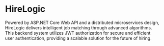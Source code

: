 # HireLogic
Powered by ASP.NET Core Web API and a distributed microservices design, HireLogic delivers intelligent job matching through advanced algorithms.   This backend system utilizes JWT authorization for secure and efficient user authentication, providing a scalable solution for the future of hiring.   
